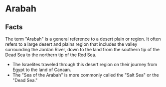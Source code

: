 # Arabah

## Facts

The term "Arabah" is a general reference to a desert plain or region. It often refers to a large desert and plains region that includes the valley surrounding the Jordan River, down to the land from the southern tip of the Dead Sea to the northern tip of the Red Sea. 

* The Israelites traveled through this desert region on their journey from Egypt to the land of Canaan.
* The "Sea of the Arabah" is more commonly called the "Salt Sea" or the "Dead Sea."